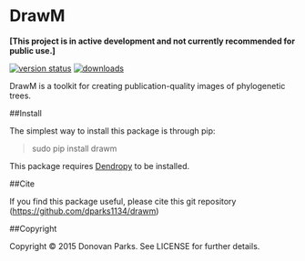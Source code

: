 # DrawM

**[This project is in active development and not currently recommended for public use.]**

[![version status](https://img.shields.io/pypi/v/drawm.svg)](https://pypi.python.org/pypi/drawm)
[![downloads](https://img.shields.io/pypi/dm/drawm.svg)](https://pypi.python.org/pypi/drawm)

DrawM is a toolkit for creating publication-quality images of phylogenetic trees.

##Install

The simplest way to install this package is through pip:
> sudo pip install drawm

This package requires [Dendropy](http://www.dendropy.org/) to be installed.

##Cite

If you find this package useful, please cite this git repository (https://github.com/dparks1134/drawm)

##Copyright

Copyright © 2015 Donovan Parks. See LICENSE for further details.
